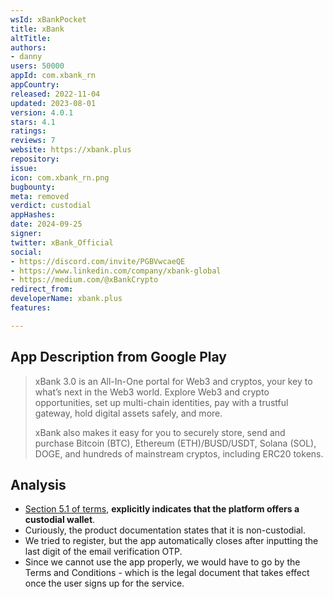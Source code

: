 ```yaml
---
wsId: xBankPocket
title: xBank
altTitle: 
authors:
- danny
users: 50000
appId: com.xbank_rn
appCountry: 
released: 2022-11-04
updated: 2023-08-01
version: 4.0.1
stars: 4.1
ratings: 
reviews: 7
website: https://xbank.plus
repository: 
issue: 
icon: com.xbank_rn.png
bugbounty: 
meta: removed
verdict: custodial
appHashes: 
date: 2024-09-25
signer: 
twitter: xBank_Official
social:
- https://discord.com/invite/PGBVwcaeQE
- https://www.linkedin.com/company/xbank-global
- https://medium.com/@xBankCrypto
redirect_from: 
developerName: xbank.plus
features: 

---
```


## App Description from Google Play 

> xBank 3.0 is an All-In-One portal for Web3 and cryptos, your key to what’s next in the Web3 world. Explore Web3 and crypto opportunities, set up multi-chain identities, pay with a trustful gateway, hold digital assets safely, and more.
>
> xBank also makes it easy for you to securely store, send and purchase Bitcoin (BTC), Ethereum (ETH)/BUSD/USDT, Solana (SOL), DOGE, and hundreds of mainstream cryptos, including ERC20 tokens.

## Analysis 

- [Section 5.1 of terms](https://xbank.plus/terms-of-service/en#_Toc93706707), **explicitly indicates that the platform offers a custodial wallet**.
- Curiously, the product documentation states that it is non-custodial.
- We tried to register, but the app automatically closes after inputting the last digit of the email verification OTP. 
- Since we cannot use the app properly, we would have to go by the Terms and Conditions - which is the legal document that takes effect once the user signs up for the service.

